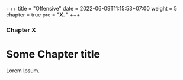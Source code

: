+++
title = "Offensive"
date = 2022-06-09T11:15:53+07:00
weight = 5
chapter = true
pre = "<b>X. </b>"
+++

### Chapter X

# Some Chapter title

Lorem Ipsum.